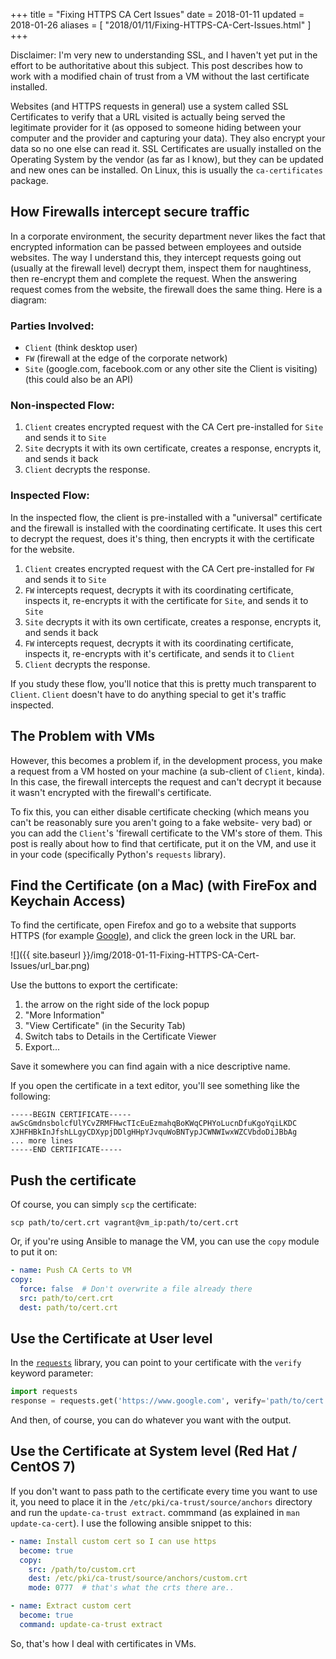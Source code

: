 +++
title = "Fixing HTTPS CA Cert Issues"
date = 2018-01-11
updated = 2018-01-26
aliases = [ "2018/01/11/Fixing-HTTPS-CA-Cert-Issues.html" ]
+++

Disclaimer: I'm very new to understanding SSL, and I haven't yet put in the
effort to be authoritative about this subject. This post describes how to work
with a modified chain of trust from a VM without the last certificate installed.

Websites (and HTTPS requests in general) use a system called SSL Certificates to
verify that a URL visited is actually being served the legitimate provider for
it (as opposed to someone hiding between your computer and the provider and
capturing your data). They also encrypt your data so no one else can read it. SSL
Certificates are usually installed on the Operating System by the vendor (as far
as I know), but they can be updated and new ones can be installed. On Linux,
this is usually the `ca-certificates` package.

## How Firewalls intercept secure traffic

In a corporate environment, the security department never likes the fact
that encrypted information can be passed between employees and outside
websites. The way I understand this, they intercept requests going out
(usually at the firewall level) decrypt them, inspect them for naughtiness, then
re-encrypt them and complete the request. When the answering request comes from
the website, the firewall does the same thing. Here is a diagram:

### Parties Involved:

- `Client` (think desktop user)
- `FW` (firewall at the edge of the corporate network)
- `Site` (google.com, facebook.com or any other site the Client is visiting) (this
  could also be an API)

### Non-inspected Flow:

1. `Client` creates encrypted request with the CA Cert pre-installed for `Site` and sends it
  to `Site`
1. `Site` decrypts it with its own certificate, creates a response, encrypts it,
  and sends it back
1. `Client` decrypts the response.

### Inspected Flow:

In the inspected flow, the client is pre-installed with a "universal"
certificate and the firewall is installed with the coordinating certificate. It
uses this cert to decrypt the request, does it's thing, then encrypts it with
the certificate for the website.

1. `Client` creates encrypted request with the CA Cert pre-installed for `FW` and
  sends it to `Site`
1. `FW` intercepts request, decrypts it with its coordinating certificate,
  inspects it, re-encrypts it with the certificate for `Site`, and sends it to
  `Site`
1. `Site` decrypts it with its own certificate, creates a response, encrypts it,
  and sends it back
1. `FW` intercepts request, decrypts it with its coordinating certificate,
  inspects it, re-encrypts with it's certificate, and sends it to `Client`
1. `Client` decrypts the response.

If you study these flow, you'll notice that this is pretty much transparent to
`Client`. `Client` doesn't have to do anything special to get it's traffic
inspected.

## The Problem with VMs

However, this becomes a problem if, in the development process, you make a
request from a VM hosted on your machine (a sub-client of `Client`, kinda). In
this case, the firewall intercepts the request and can't decrypt it because it
wasn't encrypted with the firewall's certificate.

To fix this, you can either disable certificate checking (which means you can't
be reasonably sure you aren't going to a fake website- very bad) or you can add
the `Client`'s 'firewall certificate to the VM's store of them. This post is
really about how to find that certificate, put it on the VM, and use it in your
code (specifically Python's `requests` library).

## Find the Certificate (on a Mac) (with FireFox and Keychain Access)

To find the certificate, open Firefox and go to a website that supports HTTPS
(for example [Google](https://www.google.com/)), and click the green lock in the
URL bar.

![]({{ site.baseurl }}/img/2018-01-11-Fixing-HTTPS-CA-Cert-Issues/url_bar.png)

Use the buttons to export the certificate:

1. the arrow on the right side of the lock popup
1. "More Information"
1. "View Certificate" (in the Security Tab)
1. Switch tabs to Details in the Certificate Viewer
1. Export...

Save it somewhere you can find again with a nice descriptive name.

If you open the certificate in a text editor, you'll see something like the
following:

```
-----BEGIN CERTIFICATE-----
awScGmdnsbolcfUlYCvZRMFHwcTIcEuEzmahqBoKWqCPHYoLucnDfuKgoYqiLKDC
XJHFHBkInJfshLLgyCDXypjDDlgHHpYJvquWoBNTypJCWNWIwxWZCVbdoDiJBbAg
... more lines
-----END CERTIFICATE-----
```

## Push the certificate

Of course, you can simply `scp` the certificate:

`scp path/to/cert.crt vagrant@vm_ip:path/to/cert.crt`

Or, if you're using Ansible to manage the VM, you can use the `copy` module to
put it on:


```yaml
- name: Push CA Certs to VM
copy:
  force: false  # Don't overwrite a file already there
  src: path/to/cert.crt
  dest: path/to/cert.crt
```

## Use the Certificate at User level

In the
[`requests`](http://docs.python-requests.org/en/master/user/advanced/#ssl-cert-verification)
library, you can point to your certificate with the `verify`
keyword parameter:

```python
import requests
response = requests.get('https://www.google.com', verify='path/to/cert.crt')
```

And then, of course, you can do whatever you want with the output.

## Use the Certificate at System level (Red Hat / CentOS 7)

If you don't want to pass path to the certificate every time you want to use it,
you need to place it in the `/etc/pki/ca-trust/source/anchors` directory and run
the `update-ca-trust extract`. commmand (as explained in `man update-ca-cert`). 
I use the following ansible snippet to this:

```yaml
- name: Install custom cert so I can use https
  become: true
  copy:
    src: /path/to/custom.crt
    dest: /etc/pki/ca-trust/source/anchors/custom.crt
    mode: 0777  # that's what the crts there are..

- name: Extract custom cert
  become: true
  command: update-ca-trust extract
```

So, that's how I deal with certificates in VMs.
